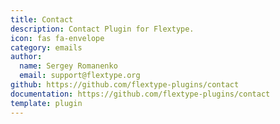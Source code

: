 ```yaml
---
title: Contact
description: Contact Plugin for Flextype.
icon: fas fa-envelope
category: emails
author:
  name: Sergey Romanenko
  email: support@flextype.org
github: https://github.com/flextype-plugins/contact
documentation: https://github.com/flextype-plugins/contact
template: plugin
---
```

